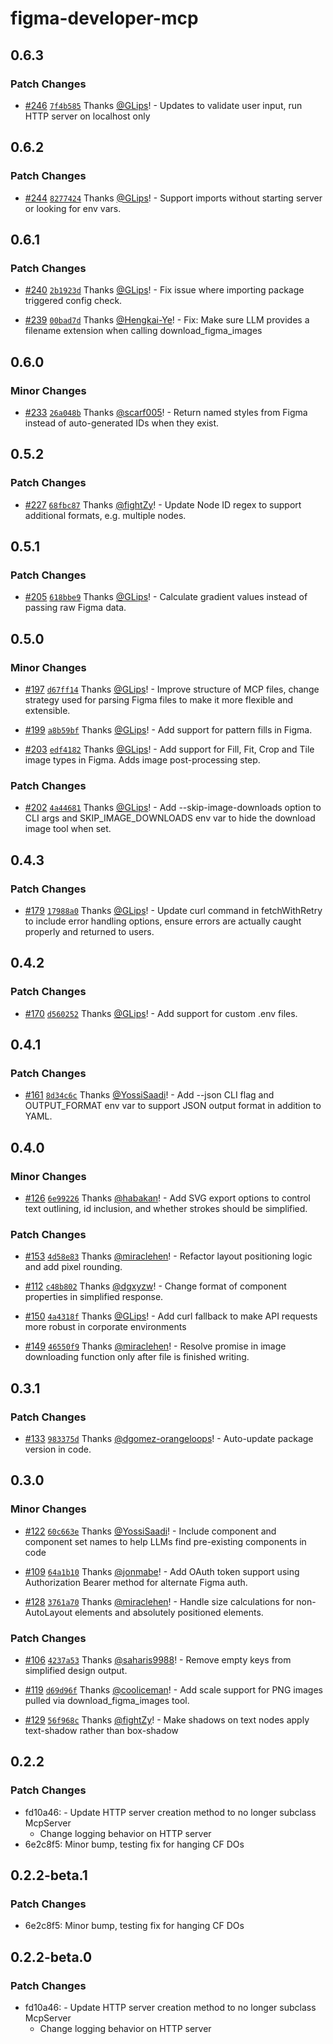 # figma-developer-mcp

## 0.6.3

### Patch Changes

- [#246](https://github.com/GLips/Figma-Context-MCP/pull/246) [`7f4b585`](https://github.com/GLips/Figma-Context-MCP/commit/7f4b5859454b0567c2121ff22c69a0344680b124) Thanks [@GLips](https://github.com/GLips)! - Updates to validate user input, run HTTP server on localhost only

## 0.6.2

### Patch Changes

- [#244](https://github.com/GLips/Figma-Context-MCP/pull/244) [`8277424`](https://github.com/GLips/Figma-Context-MCP/commit/8277424205e6421a133ac38086f6eb7ac124ea65) Thanks [@GLips](https://github.com/GLips)! - Support imports without starting server or looking for env vars.

## 0.6.1

### Patch Changes

- [#240](https://github.com/GLips/Figma-Context-MCP/pull/240) [`2b1923d`](https://github.com/GLips/Figma-Context-MCP/commit/2b1923dcf50275a3d4daf9279265d27c6fadb2f7) Thanks [@GLips](https://github.com/GLips)! - Fix issue where importing package triggered config check.

- [#239](https://github.com/GLips/Figma-Context-MCP/pull/239) [`00bad7d`](https://github.com/GLips/Figma-Context-MCP/commit/00bad7dae48a6d0cc55d78560cc691a39271f151) Thanks [@Hengkai-Ye](https://github.com/Hengkai-Ye)! - Fix: Make sure LLM provides a filename extension when calling download_figma_images

## 0.6.0

### Minor Changes

- [#233](https://github.com/GLips/Figma-Context-MCP/pull/233) [`26a048b`](https://github.com/GLips/Figma-Context-MCP/commit/26a048bbd09db2b7e5265b5777609fb619617068) Thanks [@scarf005](https://github.com/scarf005)! - Return named styles from Figma instead of auto-generated IDs when they exist.

## 0.5.2

### Patch Changes

- [#227](https://github.com/GLips/Figma-Context-MCP/pull/227) [`68fbc87`](https://github.com/GLips/Figma-Context-MCP/commit/68fbc87645d25c57252d4d9bec5f43ee4238b09f) Thanks [@fightZy](https://github.com/fightZy)! - Update Node ID regex to support additional formats, e.g. multiple nodes.

## 0.5.1

### Patch Changes

- [#205](https://github.com/GLips/Figma-Context-MCP/pull/205) [`618bbe9`](https://github.com/GLips/Figma-Context-MCP/commit/618bbe98c49428e617de0240f0e9c2842867ae9b) Thanks [@GLips](https://github.com/GLips)! - Calculate gradient values instead of passing raw Figma data.

## 0.5.0

### Minor Changes

- [#197](https://github.com/GLips/Figma-Context-MCP/pull/197) [`d67ff14`](https://github.com/GLips/Figma-Context-MCP/commit/d67ff143347bb1dbc152157b75d6e8b290dabb0f) Thanks [@GLips](https://github.com/GLips)! - Improve structure of MCP files, change strategy used for parsing Figma files to make it more flexible and extensible.

- [#199](https://github.com/GLips/Figma-Context-MCP/pull/199) [`a8b59bf`](https://github.com/GLips/Figma-Context-MCP/commit/a8b59bf079128c9dba0bf6d8cd1601b8a6654b88) Thanks [@GLips](https://github.com/GLips)! - Add support for pattern fills in Figma.

- [#203](https://github.com/GLips/Figma-Context-MCP/pull/203) [`edf4182`](https://github.com/GLips/Figma-Context-MCP/commit/edf41826f5bd4ebe6ea353a9c9b8be669f0ae659) Thanks [@GLips](https://github.com/GLips)! - Add support for Fill, Fit, Crop and Tile image types in Figma. Adds image post-processing step.

### Patch Changes

- [#202](https://github.com/GLips/Figma-Context-MCP/pull/202) [`4a44681`](https://github.com/GLips/Figma-Context-MCP/commit/4a44681903f1c071c5892454d19370ed89ecd0a3) Thanks [@GLips](https://github.com/GLips)! - Add --skip-image-downloads option to CLI args and SKIP_IMAGE_DOWNLOADS env var to hide the download image tool when set.

## 0.4.3

### Patch Changes

- [#179](https://github.com/GLips/Figma-Context-MCP/pull/179) [`17988a0`](https://github.com/GLips/Figma-Context-MCP/commit/17988a0b5543330c6b8f7f24baa33b65a0da7957) Thanks [@GLips](https://github.com/GLips)! - Update curl command in fetchWithRetry to include error handling options, ensure errors are actually caught properly and returned to users.

## 0.4.2

### Patch Changes

- [#170](https://github.com/GLips/Figma-Context-MCP/pull/170) [`d560252`](https://github.com/GLips/Figma-Context-MCP/commit/d56025286e8c3c24d75f170974c12f96d32fda8b) Thanks [@GLips](https://github.com/GLips)! - Add support for custom .env files.

## 0.4.1

### Patch Changes

- [#161](https://github.com/GLips/Figma-Context-MCP/pull/161) [`8d34c6c`](https://github.com/GLips/Figma-Context-MCP/commit/8d34c6c23df3b2be5d5366723aeefdc2cca0a904) Thanks [@YossiSaadi](https://github.com/YossiSaadi)! - Add --json CLI flag and OUTPUT_FORMAT env var to support JSON output format in addition to YAML.

## 0.4.0

### Minor Changes

- [#126](https://github.com/GLips/Figma-Context-MCP/pull/126) [`6e99226`](https://github.com/GLips/Figma-Context-MCP/commit/6e9922693dcff70b69be6b505e24062a89e821f0) Thanks [@habakan](https://github.com/habakan)! - Add SVG export options to control text outlining, id inclusion, and whether strokes should be simplified.

### Patch Changes

- [#153](https://github.com/GLips/Figma-Context-MCP/pull/153) [`4d58e83`](https://github.com/GLips/Figma-Context-MCP/commit/4d58e83d2e56e2bc1a4799475f29ffe2a18d6868) Thanks [@miraclehen](https://github.com/miraclehen)! - Refactor layout positioning logic and add pixel rounding.

- [#112](https://github.com/GLips/Figma-Context-MCP/pull/112) [`c48b802`](https://github.com/GLips/Figma-Context-MCP/commit/c48b802ff653cfc46fe6077a8dc96bd4a15edb40) Thanks [@dgxyzw](https://github.com/dgxyzw)! - Change format of component properties in simplified response.

- [#150](https://github.com/GLips/Figma-Context-MCP/pull/150) [`4a4318f`](https://github.com/GLips/Figma-Context-MCP/commit/4a4318faa6c2eb91a08e6cc2e41e3f9e2f499a41) Thanks [@GLips](https://github.com/GLips)! - Add curl fallback to make API requests more robust in corporate environments

- [#149](https://github.com/GLips/Figma-Context-MCP/pull/149) [`46550f9`](https://github.com/GLips/Figma-Context-MCP/commit/46550f91340969cf3683f4537aefc87d807f1b64) Thanks [@miraclehen](https://github.com/miraclehen)! - Resolve promise in image downloading function only after file is finished writing.

## 0.3.1

### Patch Changes

- [#133](https://github.com/GLips/Figma-Context-MCP/pull/133) [`983375d`](https://github.com/GLips/Figma-Context-MCP/commit/983375d3fe7f2c4b48ce770b13e5b8cb06b162d0) Thanks [@dgomez-orangeloops](https://github.com/dgomez-orangeloops)! - Auto-update package version in code.

## 0.3.0

### Minor Changes

- [#122](https://github.com/GLips/Figma-Context-MCP/pull/122) [`60c663e`](https://github.com/GLips/Figma-Context-MCP/commit/60c663e6a83886b03eb2cde7c60433439e2cedd0) Thanks [@YossiSaadi](https://github.com/YossiSaadi)! - Include component and component set names to help LLMs find pre-existing components in code

- [#109](https://github.com/GLips/Figma-Context-MCP/pull/109) [`64a1b10`](https://github.com/GLips/Figma-Context-MCP/commit/64a1b10fb62e4ccb5d456d4701ab1fac82084af3) Thanks [@jonmabe](https://github.com/jonmabe)! - Add OAuth token support using Authorization Bearer method for alternate Figma auth.

- [#128](https://github.com/GLips/Figma-Context-MCP/pull/128) [`3761a70`](https://github.com/GLips/Figma-Context-MCP/commit/3761a70db57b3f038335a5fb568c2ca5ff45ad21) Thanks [@miraclehen](https://github.com/miraclehen)! - Handle size calculations for non-AutoLayout elements and absolutely positioned elements.

### Patch Changes

- [#106](https://github.com/GLips/Figma-Context-MCP/pull/106) [`4237a53`](https://github.com/GLips/Figma-Context-MCP/commit/4237a5363f696dcf7abe046940180b6861bdcf22) Thanks [@saharis9988](https://github.com/saharis9988)! - Remove empty keys from simplified design output.

- [#119](https://github.com/GLips/Figma-Context-MCP/pull/119) [`d69d96f`](https://github.com/GLips/Figma-Context-MCP/commit/d69d96fd8a99c9b59111d9c89613a74c1ac7aa7d) Thanks [@cooliceman](https://github.com/cooliceman)! - Add scale support for PNG images pulled via download_figma_images tool.

- [#129](https://github.com/GLips/Figma-Context-MCP/pull/129) [`56f968c`](https://github.com/GLips/Figma-Context-MCP/commit/56f968cd944cbf3058f71f3285c363e895dcf91d) Thanks [@fightZy](https://github.com/fightZy)! - Make shadows on text nodes apply text-shadow rather than box-shadow

## 0.2.2

### Patch Changes

- fd10a46: - Update HTTP server creation method to no longer subclass McpServer
  - Change logging behavior on HTTP server
- 6e2c8f5: Minor bump, testing fix for hanging CF DOs

## 0.2.2-beta.1

### Patch Changes

- 6e2c8f5: Minor bump, testing fix for hanging CF DOs

## 0.2.2-beta.0

### Patch Changes

- fd10a46: - Update HTTP server creation method to no longer subclass McpServer
  - Change logging behavior on HTTP server

